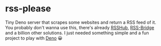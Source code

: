 # rss-please

Tiny Deno server that scrapes some websites and return a RSS feed of it. You probably don't wanna use this, there's already [RSSHub](https://github.com/DIYgod/RSSHub), [RSS-Bridge](https://github.com/RSS-Bridge/rss-bridge) and a billion other solutions. I just needed something simple and a fun project to play with [Deno](https://deno.land/) 😀
